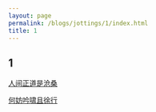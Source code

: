```yaml
---
layout: page
permalink: /blogs/jottings/1/index.html
title: 1
---
```


## 1

[人间正道是沧桑](https://lijinzhang.com/)

[何妨吟啸且徐行](https://www.zackwu.com/)
